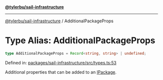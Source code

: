 [**@tylerbu/sail-infrastructure**](../README.md)

***

[@tylerbu/sail-infrastructure](../README.md) / AdditionalPackageProps

# Type Alias: AdditionalPackageProps

```ts
type AdditionalPackageProps = Record<string, string> | undefined;
```

Defined in: [packages/sail-infrastructure/src/types.ts:53](https://github.com/microsoft/FluidFramework/blob/main/packages/sail-infrastructure/src/types.ts#L53)

Additional properties that can be added to an [IPackage](../interfaces/IPackage.md).
